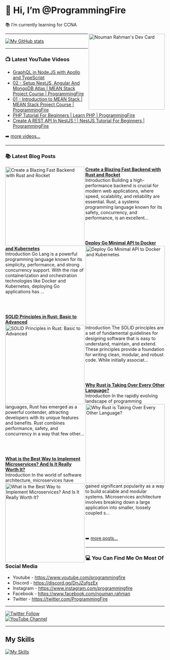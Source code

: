 # 👋 Hi, I’m @ProgrammingFire
📚 I’m currently learning for CCNA

<div align="left">
  <a href="https://app.daily.dev/programmingfire"><img align="right" width="240" src="https://api.daily.dev/devcards/86dba213ca724d5892a77340b0410d32.png?r=jab" alt="Nouman Rahman's Dev Card"/></a>
</div>

---

[![My GitHub stats](https://github-readme-stats.vercel.app/api?username=programmingfire&theme=github_dark&show_icons=true)](https://github.com/anuraghazra/github-readme-stats)

---

### 📺 Latest YouTube Videos

<!-- YOUTUBE:START -->
- [GraphQL in Node.JS with Apollo and TypeScript](https://www.youtube.com/watch?v=ScvRw00L-5w)
- [02 - Setup NestJS, Angular And MongoDB Atlas | MEAN Stack Project Course | ProgrammingFire](https://www.youtube.com/watch?v=PffxVIxLGMU)
- [01 - Introduction to MEAN Stack | MEAN Stack Project Course | ProgrammingFire](https://www.youtube.com/watch?v=uCbo1Ix3SIA)
- [PHP Tutorial For Beginners | Learn PHP | ProgrammingFire](https://www.youtube.com/watch?v=YQqQHKgmKGc)
- [Create A REST API In NestJS ! | NestJS Tutorial For Beginners | ProgrammingFire](https://www.youtube.com/watch?v=q488cm7UQIo)
<!-- YOUTUBE:END -->

➡️ [more videos...](https://youtube.com/c/ProgrammingFire)

---

### 📚 Latest Blog Posts

<!-- HASHNODE_BLOG:START -->
<p align="left">
<a href="https://programmingfire.com/create-a-blazing-fast-backend-with-rust-and-rocket" title="Create a Blazing Fast Backend with Rust and Rocket"><img src="https://cdn.hashnode.com/res/hashnode/image/upload/v1689436258567/a1c7806b-fdb3-45db-a841-ab05b7251e7c.png" alt="Create a Blazing Fast Backend with Rust and Rocket" width="250px" align="left" /></a>
<a href="https://programmingfire.com/create-a-blazing-fast-backend-with-rust-and-rocket" title="Create a Blazing Fast Backend with Rust and Rocket"><strong>Create a Blazing Fast Backend with Rust and Rocket</strong></a>
<br/> Introduction
Building a high-performance backend is crucial for modern web applications, where speed, scalability, and reliability are essential. Rust, a systems programming language known for its safety, concurrency, and performance, is an excellent... </p> <br/> <br/>
<p align="left">
<a href="https://programmingfire.com/deploy-go-minimal-api-to-docker-and-kubernetes" title="Deploy Go Minimal API to Docker and Kubernetes"><img src="https://cdn.hashnode.com/res/hashnode/image/upload/v1689410252384/19073e48-cdf0-4447-a963-20767d2004c7.png" alt="Deploy Go Minimal API to Docker and Kubernetes" width="250px" align="right" /></a>
<a href="https://programmingfire.com/deploy-go-minimal-api-to-docker-and-kubernetes" title="Deploy Go Minimal API to Docker and Kubernetes"><strong>Deploy Go Minimal API to Docker and Kubernetes</strong></a>
<br/> Introduction
Go Lang is a powerful programming language known for its simplicity, performance, and strong concurrency support. With the rise of containerization and orchestration technologies like Docker and Kubernetes, deploying Go applications has ... </p> <br/> <br/>
<p align="left">
<a href="https://programmingfire.com/solid-principles-in-rust-basic-to-advanced" title="SOLID Principles in Rust: Basic to Advanced"><img src="https://cdn.hashnode.com/res/hashnode/image/upload/v1689319276133/f8392af8-bde5-462f-8fda-5f3c85eeda21.png" alt="SOLID Principles in Rust: Basic to Advanced" width="250px" align="left" /></a>
<a href="https://programmingfire.com/solid-principles-in-rust-basic-to-advanced" title="SOLID Principles in Rust: Basic to Advanced"><strong>SOLID Principles in Rust: Basic to Advanced</strong></a>
<br/> Introduction
The SOLID principles are a set of fundamental guidelines for designing software that is easy to understand, maintain, and extend. These principles provide a foundation for writing clean, modular, and robust code. While initially associat... </p> <br/> <br/>
<p align="left">
<a href="https://programmingfire.com/why-rust-is-taking-over-every-other-language" title="Why Rust is Taking Over Every Other Language?"><img src="https://cdn.hashnode.com/res/hashnode/image/upload/v1689225276120/dbf409e7-9e73-46b5-bd4f-ae5715f65ae9.png" alt="Why Rust is Taking Over Every Other Language?" width="250px" align="right" /></a>
<a href="https://programmingfire.com/why-rust-is-taking-over-every-other-language" title="Why Rust is Taking Over Every Other Language?"><strong>Why Rust is Taking Over Every Other Language?</strong></a>
<br/> Introduction
In the rapidly evolving landscape of programming languages, Rust has emerged as a powerful contender, attracting developers with its unique features and benefits. Rust combines performance, safety, and concurrency in a way that few other... </p> <br/> <br/>
<p align="left">
<a href="https://programmingfire.com/what-is-the-best-way-to-implement-microservices-and-is-it-really-worth-it" title="What is the Best Way to Implement Microservices? And Is It Really Worth It?"><img src="https://cdn.hashnode.com/res/hashnode/image/upload/v1688958245987/4a005c59-0777-4de3-a656-4e6bf5f99a7b.png" alt="What is the Best Way to Implement Microservices? And Is It Really Worth It?" width="250px" align="left" /></a>
<a href="https://programmingfire.com/what-is-the-best-way-to-implement-microservices-and-is-it-really-worth-it" title="What is the Best Way to Implement Microservices? And Is It Really Worth It?"><strong>What is the Best Way to Implement Microservices? And Is It Really Worth It?</strong></a>
<br/> Introduction
In the world of software architecture, microservices have gained significant popularity as a way to build scalable and modular systems. Microservices architecture involves breaking down a large application into smaller, loosely coupled s... </p> <br/> <br/>
<!-- HASHNODE_BLOG:END -->


➡️ [more posts...](https://programmingfire.com/)

---

### 💻 You Can Find Me On Most Of Social Media

* Youtube - https://www.youtube.com/programmingfire
* Discord - https://discord.gg/DnJZufgzEx
* Instagram - https://www.instagram.com/programmingfire
* Facebook - https://www.facebook.com/nouman.rahman
* Twitter - https://twitter.com/ProgrammingFire

---

[![Twitter Follow](https://img.shields.io/twitter/follow/ProgrammingFire?label=Follow%20On%20Twitter&style=social)](https://twitter.com/ProgrammingFire)
<br>
[![YouTube Channel](https://img.shields.io/youtube/channel/subscribers/UCWOD0-JKR1WfpEf_MhdY2pw?label=Subscribe%20On%20YouTube&style=social)](https://youtube.com/c/ProgrammingFire)

---

## My Skills
[![My Skills](https://skillicons.dev/icons?i=dotnet,cs,js,ts,html,css,wasm,git,vscode,docker,kubernetes,redis,postgres,mongodb,md,linux,graphql,go,figma)](https://skillicons.dev)
